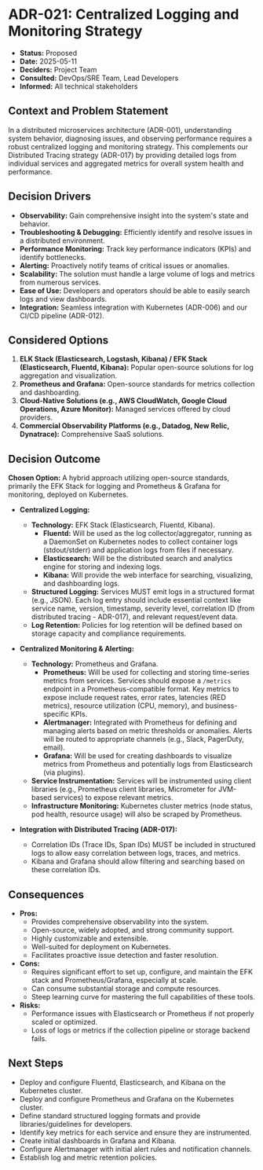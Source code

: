 # ADR-021: Centralized Logging and Monitoring Strategy

*   **Status:** Proposed
*   **Date:** 2025-05-11
*   **Deciders:** Project Team
*   **Consulted:** DevOps/SRE Team, Lead Developers
*   **Informed:** All technical stakeholders

## Context and Problem Statement

In a distributed microservices architecture (ADR-001), understanding system behavior, diagnosing issues, and observing performance requires a robust centralized logging and monitoring strategy. This complements our Distributed Tracing strategy (ADR-017) by providing detailed logs from individual services and aggregated metrics for overall system health and performance.

## Decision Drivers

*   **Observability:** Gain comprehensive insight into the system's state and behavior.
*   **Troubleshooting & Debugging:** Efficiently identify and resolve issues in a distributed environment.
*   **Performance Monitoring:** Track key performance indicators (KPIs) and identify bottlenecks.
*   **Alerting:** Proactively notify teams of critical issues or anomalies.
*   **Scalability:** The solution must handle a large volume of logs and metrics from numerous services.
*   **Ease of Use:** Developers and operators should be able to easily search logs and view dashboards.
*   **Integration:** Seamless integration with Kubernetes (ADR-006) and our CI/CD pipeline (ADR-012).

## Considered Options

1.  **ELK Stack (Elasticsearch, Logstash, Kibana) / EFK Stack (Elasticsearch, Fluentd, Kibana):** Popular open-source solutions for log aggregation and visualization.
2.  **Prometheus and Grafana:** Open-source standards for metrics collection and dashboarding.
3.  **Cloud-Native Solutions (e.g., AWS CloudWatch, Google Cloud Operations, Azure Monitor):** Managed services offered by cloud providers.
4.  **Commercial Observability Platforms (e.g., Datadog, New Relic, Dynatrace):** Comprehensive SaaS solutions.

## Decision Outcome

**Chosen Option:** A hybrid approach utilizing open-source standards, primarily the EFK Stack for logging and Prometheus & Grafana for monitoring, deployed on Kubernetes.

*   **Centralized Logging:**
    *   **Technology:** EFK Stack (Elasticsearch, Fluentd, Kibana).
        *   **Fluentd:** Will be used as the log collector/aggregator, running as a DaemonSet on Kubernetes nodes to collect container logs (stdout/stderr) and application logs from files if necessary.
        *   **Elasticsearch:** Will be the distributed search and analytics engine for storing and indexing logs.
        *   **Kibana:** Will provide the web interface for searching, visualizing, and dashboarding logs.
    *   **Structured Logging:** Services MUST emit logs in a structured format (e.g., JSON). Each log entry should include essential context like service name, version, timestamp, severity level, correlation ID (from distributed tracing - ADR-017), and relevant request/event data.
    *   **Log Retention:** Policies for log retention will be defined based on storage capacity and compliance requirements.

*   **Centralized Monitoring & Alerting:**
    *   **Technology:** Prometheus and Grafana.
        *   **Prometheus:** Will be used for collecting and storing time-series metrics from services. Services should expose a `/metrics` endpoint in a Prometheus-compatible format. Key metrics to expose include request rates, error rates, latencies (RED metrics), resource utilization (CPU, memory), and business-specific KPIs.
        *   **Alertmanager:** Integrated with Prometheus for defining and managing alerts based on metric thresholds or anomalies. Alerts will be routed to appropriate channels (e.g., Slack, PagerDuty, email).
        *   **Grafana:** Will be used for creating dashboards to visualize metrics from Prometheus and potentially logs from Elasticsearch (via plugins).
    *   **Service Instrumentation:** Services will be instrumented using client libraries (e.g., Prometheus client libraries, Micrometer for JVM-based services) to expose relevant metrics.
    *   **Infrastructure Monitoring:** Kubernetes cluster metrics (node status, pod health, resource usage) will also be scraped by Prometheus.

*   **Integration with Distributed Tracing (ADR-017):**
    *   Correlation IDs (Trace IDs, Span IDs) MUST be included in structured logs to allow easy correlation between logs, traces, and metrics.
    *   Kibana and Grafana should allow filtering and searching based on these correlation IDs.

## Consequences

*   **Pros:**
    *   Provides comprehensive observability into the system.
    *   Open-source, widely adopted, and strong community support.
    *   Highly customizable and extensible.
    *   Well-suited for deployment on Kubernetes.
    *   Facilitates proactive issue detection and faster resolution.
*   **Cons:**
    *   Requires significant effort to set up, configure, and maintain the EFK stack and Prometheus/Grafana, especially at scale.
    *   Can consume substantial storage and compute resources.
    *   Steep learning curve for mastering the full capabilities of these tools.
*   **Risks:**
    *   Performance issues with Elasticsearch or Prometheus if not properly scaled or optimized.
    *   Loss of logs or metrics if the collection pipeline or storage backend fails.

## Next Steps

*   Deploy and configure Fluentd, Elasticsearch, and Kibana on the Kubernetes cluster.
*   Deploy and configure Prometheus and Grafana on the Kubernetes cluster.
*   Define standard structured logging formats and provide libraries/guidelines for developers.
*   Identify key metrics for each service and ensure they are instrumented.
*   Create initial dashboards in Grafana and Kibana.
*   Configure Alertmanager with initial alert rules and notification channels.
*   Establish log and metric retention policies.
